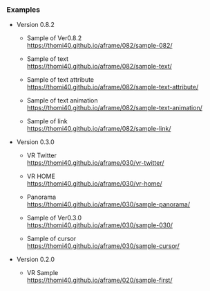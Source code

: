 ### Examples

* Version 0.8.2
  * Sample of Ver0.8.2    
  https://thomi40.github.io/aframe/082/sample-082/
  
  * Sample of text  
  https://thomi40.github.io/aframe/082/sample-text/

  * Sample of text attribute  
  https://thomi40.github.io/aframe/082/sample-text-attribute/

  * Sample of text animation  
  https://thomi40.github.io/aframe/082/sample-text-animation/

  * Sample of link  
  https://thomi40.github.io/aframe/082/sample-link/

* Version 0.3.0
  * VR Twitter  
  https://thomi40.github.io/aframe/030/vr-twitter/

  * VR HOME  
  https://thomi40.github.io/aframe/030/vr-home/

  * Panorama  
  https://thomi40.github.io/aframe/030/sample-panorama/

  * Sample of Ver0.3.0  
  https://thomi40.github.io/aframe/030/sample-030/
  
  *  Sample of cursor  
  https://thomi40.github.io/aframe/030/sample-cursor/

* Version 0.2.0
  * VR Sample  
  https://thomi40.github.io/aframe/020/sample-first/
